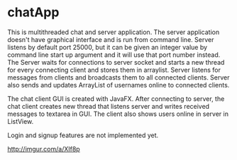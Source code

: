 # chatApp

This is multithreaded chat and server application. 
The server application doesn't have graphical interface and is run from command line. Server listens by default port 25000,
but it can be given an integer value by command line start up argument and it will use that port number instead.
The Server waits for connections to server socket and starts a new thread for every connecting client and stores them in arraylist.
Server listens for messages from clients and broadcasts them to all connected clients. Server also sends and updates
ArrayList of usernames online to connected clients.

The chat client GUI is created with JavaFX. After connecting to server, the chat client creates new thread that
listens server and writes received messages to textarea in GUI. The client also shows users online in server in ListView.

Login and signup features are not implemented yet.


http://imgur.com/a/XIf8p